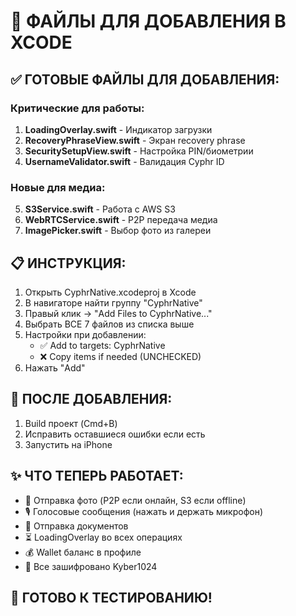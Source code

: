 # 📱 ФАЙЛЫ ДЛЯ ДОБАВЛЕНИЯ В XCODE

## ✅ ГОТОВЫЕ ФАЙЛЫ ДЛЯ ДОБАВЛЕНИЯ:

### Критические для работы:
1. **LoadingOverlay.swift** - Индикатор загрузки
2. **RecoveryPhraseView.swift** - Экран recovery phrase
3. **SecuritySetupView.swift** - Настройка PIN/биометрии
4. **UsernameValidator.swift** - Валидация Cyphr ID

### Новые для медиа:
5. **S3Service.swift** - Работа с AWS S3
6. **WebRTCService.swift** - P2P передача медиа
7. **ImagePicker.swift** - Выбор фото из галереи

## 📋 ИНСТРУКЦИЯ:
1. Открыть CyphrNative.xcodeproj в Xcode
2. В навигаторе найти группу "CyphrNative"
3. Правый клик → "Add Files to CyphrNative..."
4. Выбрать ВСЕ 7 файлов из списка выше
5. Настройки при добавлении:
   - ✅ Add to targets: CyphrNative
   - ❌ Copy items if needed (UNCHECKED)
6. Нажать "Add"

## 🔧 ПОСЛЕ ДОБАВЛЕНИЯ:
1. Build проект (Cmd+B)
2. Исправить оставшиеся ошибки если есть
3. Запустить на iPhone

## ✨ ЧТО ТЕПЕРЬ РАБОТАЕТ:
- 📸 Отправка фото (P2P если онлайн, S3 если offline)
- 🎙️ Голосовые сообщения (нажать и держать микрофон)
- 📄 Отправка документов
- ⏳ LoadingOverlay во всех операциях
- 💰 Wallet баланс в профиле
- 🔐 Все зашифровано Kyber1024

## 🎯 ГОТОВО К ТЕСТИРОВАНИЮ!
